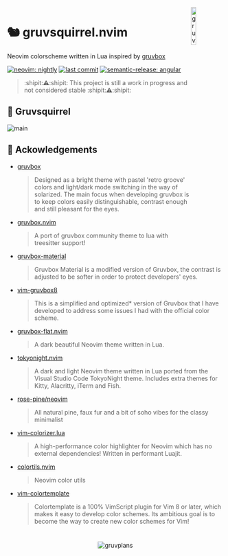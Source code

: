 <img src="https://user-images.githubusercontent.com/10135646/210930853-fc6e828a-d3fe-4a1c-83af-c24ec592b80b.png" alt="gruvsquirrel" style="width: 15%" align="right" />

# 🐿️ gruvsquirrel.nvim
Neovim colorscheme written in Lua inspired by [gruvbox](https://github.com/morhetz/gruvbox)

<!-- panvimdoc-ignore-start -->

[![neovim: nightly](https://img.shields.io/static/v1?style=for-the-badge&label=neovim&message=nightly&logo=neovim&labelColor=282828&logoColor=8faa80&color=414b32)](https://neovim.io/)
[![last commit](https://img.shields.io/github/last-commit/mikesmithgh/gruvsquirrel.nvim?style=for-the-badge&logo=git&labelColor=282828&logoColor=ff6961&color=ff6961)](https://github.com/mikesmithgh/gruvsquirrel/pulse)
[![semantic-release: angular](https://img.shields.io/static/v1?style=for-the-badge&label=semantic-release&message=angular&logo=semantic-release&labelColor=282828&logoColor=d8869b&color=8f3f71)](https://github.com/semantic-release/semantic-release)

<!-- panvimdoc-ignore-end -->

>:shipit::warning::shipit: This project is still a work in progress and not considered stable :shipit::warning::shipit:

<!-- panvimdoc-ignore-start -->

## 🪩 Gruvsquirrel
![main](https://raw.githubusercontent.com/wiki/mikesmithgh/gruvsquirrel.nvim/images/main.png)

<!-- panvimdoc-ignore-end -->

## 🤝 Ackowledgements
- [gruvbox](https://github.com/morhetz/gruvbox) 
    > Designed as a bright theme with pastel 'retro groove' colors and light/dark mode switching in the way of solarized. The main focus when developing gruvbox is to keep colors easily distinguishable, contrast enough and still pleasant for the eyes.
- [gruvbox.nvim](https://github.com/ellisonleao/gruvbox.nvim) 
    > A port of gruvbox community theme to lua with treesitter support!
- [gruvbox-material](https://github.com/sainnhe/gruvbox-material)
    > Gruvbox Material is a modified version of Gruvbox, the contrast is adjusted to be softer in order to protect developers' eyes.
- [vim-gruvbox8](https://github.com/lifepillar/vim-gruvbox8)
    > This is a simplified and optimized* version of Gruvbox that I have developed to address some issues I had with the official color scheme.
- [gruvbox-flat.nvim](https://github.com/eddyekofo94/gruvbox-flat.nvim)
    > A dark beautiful Neovim theme written in Lua. 
- [tokyonight.nvim](https://github.com/folke/tokyonight.nvim)
    > A dark and light Neovim theme written in Lua ported from the Visual Studio Code TokyoNight theme. Includes extra themes for Kitty, Alacritty, iTerm and Fish.
- [rose-pine/neovim](https://github.com/rose-pine/neovim)
    > All natural pine, faux fur and a bit of soho vibes for the classy minimalist
- [vim-colorizer.lua](https://github.com/norcalli/nvim-colorizer.lua)
    > A high-performance color highlighter for Neovim which has no external dependencies! Written in performant Luajit.
- [colortils.nvim](https://github.com/nvim-colortils/colortils.nvim)
    > Neovim color utils
- [vim-colortemplate](https://github.com/lifepillar/vim-colortemplate)
    > Colortemplate is a 100% VimScript plugin for Vim 8 or later, which makes it easy to develop color schemes. Its ambitious goal is to become the way to create new color schemes for Vim!
 
<!-- panvimdoc-ignore-start -->

#
<div align="center">
    <img src="https://raw.githubusercontent.com/wiki/mikesmithgh/gruvsquirrel.nvim/images/gruvplans.png" alt="gruvplans" />
</div>

<!-- panvimdoc-ignore-end -->
